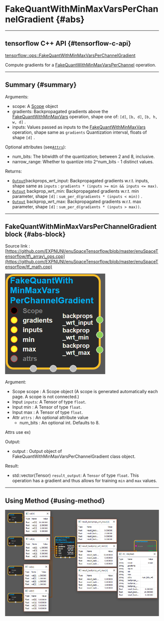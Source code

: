 # FakeQuantWithMinMaxVarsPerChannelGradient {#abs}

---

## tensorflow C++ API {#tensorflow-c-api}

[tensorflow::ops::FakeQuantWithMinMaxVarsPerChannelGradient](https://www.tensorflow.org/api_docs/cc/class/tensorflow/ops/fake-quant-with-min-max-vars-per-channel-gradient.html)

Compute gradients for a [FakeQuantWithMinMaxVarsPerChannel](https://www.tensorflow.org/api_docs/cc/class/tensorflow/ops/fake-quant-with-min-max-vars-per-channel.html#classtensorflow_1_1ops_1_1_fake_quant_with_min_max_vars_per_channel) operation.

---

## Summary {#summary}

Arguments:

* scope: A [Scope](https://www.tensorflow.org/api_docs/cc/class/tensorflow/scope.html#classtensorflow_1_1_scope) object
* gradients: Backpropagated gradients above the [FakeQuantWithMinMaxVars](https://www.tensorflow.org/api_docs/cc/class/tensorflow/ops/fake-quant-with-min-max-vars.html#classtensorflow_1_1ops_1_1_fake_quant_with_min_max_vars) operation, shape one of: `[d]`, `[b, d]`, `[b, h, w, d]` .
* inputs: Values passed as inputs to the [FakeQuantWithMinMaxVars](https://www.tensorflow.org/api_docs/cc/class/tensorflow/ops/fake-quant-with-min-max-vars.html#classtensorflow_1_1ops_1_1_fake_quant_with_min_max_vars) operation, shape same as `gradients` Quantization interval, floats of shape `[d]` .

Optional attributes \(see[`Attrs`](https://www.tensorflow.org/api_docs/cc/struct/tensorflow/ops/fake-quant-with-min-max-vars-per-channel-gradient/attrs.html#structtensorflow_1_1ops_1_1_fake_quant_with_min_max_vars_per_channel_gradient_1_1_attrs)\):

* num\_bits: The bitwidth of the quantization; between 2 and 8, inclusive.
* narrow\_range: Whether to quantize into 2^num\_bits - 1 distinct values.

Returns:

* [`Output`](https://www.tensorflow.org/api_docs/cc/class/tensorflow/output.html#classtensorflow_1_1_output)backprops\_wrt\_input: Backpropagated gradients w.r.t. inputs, shape same as `inputs` : `gradients * (inputs >= min && inputs <= max)`.
* [`Output`](https://www.tensorflow.org/api_docs/cc/class/tensorflow/output.html#classtensorflow_1_1_output) backprop\_wrt\_min: Backpropagated gradients w.r.t. min parameter, shape `[d]` : `sum_per_d(gradients * (inputs < min))` .
* [`Output`](https://www.tensorflow.org/api_docs/cc/class/tensorflow/output.html#classtensorflow_1_1_output) backprop\_wrt\_max: Backpropagated gradients w.r.t. max parameter, shape `[d]` : `sum_per_d(gradients * (inputs > max))`.

---

## FakeQuantWithMinMaxVarsPerChannelGradient block {#abs-block}

Source link :[https://github.com/EXPNUNI/enuSpaceTensorflow/blob/master/enuSpaceTensorflow/tf\_array\_ops.cpp](https://github.com/EXPNUNI/enuSpaceTensorflow/blob/master/enuSpaceTensorflow/tf_math.cpp)

![](/assets/array_ops/fakequantwithminmaxvarsperchannelgradient1.png)

Argument:

* Scope scope : A Scope object \(A scope is generated automatically each page. A scope is not connected.\)
* Input `inputs`: A Tensor of type `float`.
* Input min : A Tensor of type `float`.
* Input max : A Tensor of type `float`.
* Attr `attrs` : An optional attribute value
  * num\_bits : An optional int. Defaults to 8.

Attrs use ex\)

Output:

* output : Output object of FakeQuantWithMinMaxVarsPerChannelGradient class object.

Result:

* std::vector\(Tensor\) `result_output`: A `Tensor` of type `float`. This operation has a gradient and thus allows for training `min` and `max` values.

---

## Using Method {#using-method}

![](/assets/array_ops/fakequantwithminmaxvarsperchannelgradient2.png)

